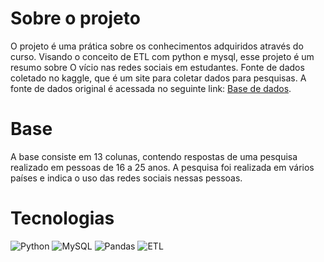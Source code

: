 # Sobre o projeto
O projeto é uma prática sobre os conhecimentos adquiridos através do curso. Visando o conceito de ETL com python e mysql, esse projeto é um resumo sobre O vício nas redes sociais em estudantes. Fonte de dados coletado no kaggle, que é um site para coletar dados para pesquisas. A fonte de dados original é acessada no seguinte link: [Base de dados](https://www.kaggle.com/datasets/adilshamim8/social-media-addiction-vs-relationships).


# Base
A base consiste em 13 colunas, contendo respostas de uma pesquisa realizado em pessoas de 16 a 25 anos. A pesquisa foi realizada em vários países e indica o uso das redes sociais nessas pessoas.

# Tecnologias
![Python](https://img.icons8.com/color/48/000000/python--v1.png)
![MySQL](https://img.icons8.com/color/48/000000/mysql-logo.png)
![Pandas](https://pandas.pydata.org/static/img/pandas_white.svg)
![ETL](https://img.icons8.com/external-flaticons-lineal-color-flat-icons/64/000000/external-data-science-big-data-flaticons-lineal-color-flat-icons.png)